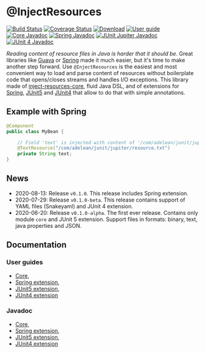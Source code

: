# @InjectResources

[![Build Status](https://travis-ci.org/hosuaby/inject-resources.svg?branch=master)](https://travis-ci.org/hosuaby/inject-resources)
[![Coverage Status](https://coveralls.io/repos/github/hosuaby/inject-resources/badge.svg?branch=master)](https://coveralls.io/github/hosuaby/inject-resources?branch=master)
[![Download](https://api.bintray.com/packages/hosuaby/InjectResources/InjectResources/images/download.svg)](https://bintray.com/hosuaby/InjectResources/InjectResources/_latestVersion)
[![User guide](https://img.shields.io/badge/User%20guide-0.1.0-red)](https://hosuaby.github.io/inject-resources/0.1.0/asciidoc/)
[![Core Javadoc](https://img.shields.io/badge/Core%20Javadoc-0.1.0-orange)](https://javadoc.io/doc/com.adelean/inject-resources-core/0.1.0)
[![Spring Javadoc](https://img.shields.io/badge/Spring%20Javadoc-0.1.0-green)](https://javadoc.io/doc/com.adelean/inject-resources-spring/0.1.0)
[![JUnit Jupiter Javadoc](https://img.shields.io/badge/JUnit%20Jupiter%20Javadoc-0.1.0-blueviolet)](https://javadoc.io/doc/com.adelean/inject-resources-junit-jupiter/0.1.0)
[![JUnit 4 Javadoc](https://img.shields.io/badge/JUnit%204%20Javadoc-0.1.0-yellow)](https://javadoc.io/doc/com.adelean/inject-resources-junit-vintage/0.1.0)

*Reading content of resource files in Java is harder that it should be*. Great libraries like
[Guava](https://github.com/google/guava) or [Spring](https://github.com/spring-projects/spring-framework) made it much
easier, but it's time to make another step forward. Use `@InjectResources` is the easiest and most convenient way to load
and parse content of resources without boilerplate code that opens/closes streams and handles I/O exceptions. This library
made of [inject-resources-core](https://hosuaby.github.io/inject-resources/0.1.0/asciidoc/#inject-resources-core),
fluid Java DSL, and of extensions for
[Spring](https://hosuaby.github.io/inject-resources/0.1.0/asciidoc/#inject-resources-spring),
[JUnit5](https://hosuaby.github.io/inject-resources/0.1.0/asciidoc/#inject-resources-junit-jupiter) and
[JUnit4](https://hosuaby.github.io/inject-resources/0.1.0/asciidoc/#inject-resources-junit-vintage) that allow to do
that with simple annotations.

## Example with Spring

```java
@Component
public class MyBean {

    // Field 'text' is injected with content of '/com/adelean/junit/jupiter/resource.txt'
    @TextResource("/com/adelean/junit/jupiter/resource.txt")
    private String text;
}
```

## News

- 2020-08-13: Release `v0.1.0`. This release includes Spring extension.
- 2020-07-29: Release `v0.1.0-beta`. This release contains support of YAML files (Snakeyaml) and JUnit 4 extension.
- 2020-06-20: Release `v0.1.0-alpha`. The first ever release. Contains only module `core` and JUnit 5 extension.
Support files in formats: binary, text, java properties and JSON.

## Documentation

### User guides
- [Core](https://hosuaby.github.io/inject-resources/0.1.0/asciidoc/#inject-resources-core),
- [Spring extension](https://hosuaby.github.io/inject-resources/0.1.0/asciidoc/#inject-resources-spring),
- [JUnit5 extension](https://hosuaby.github.io/inject-resources/0.1.0/asciidoc/#inject-resources-junit-jupiter),
- [JUnit4 extension](https://hosuaby.github.io/inject-resources/0.1.0/asciidoc/#inject-resources-junit-vintage)

### Javadoc

- [Core](https://javadoc.io/doc/com.adelean/inject-resources-core/0.1.0),
- [Spring extension](https://javadoc.io/doc/com.adelean/inject-resources-spring/0.1.0),
- [JUnit5 extension](https://javadoc.io/doc/com.adelean/inject-resources-junit-jupiter/0.1.0),
- [JUnit4 extension](https://javadoc.io/doc/com.adelean/inject-resources-junit-vintage/0.1.0)
